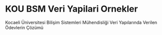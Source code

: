 # KOU BSM Veri Yapilari Ornekler
 Kocaeli Üniversitesi Bilişim Sistemleri Mühendisliği Veri Yapılarında Verilen Ödevlerin Çözümü
